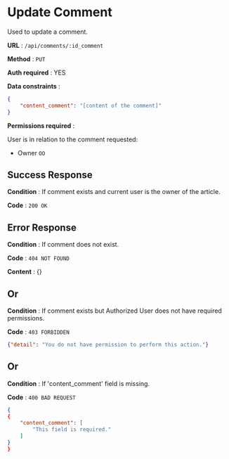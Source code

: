 # Update Comment

Used to update a comment.

**URL** : `/api/comments/:id_comment`

**Method** : `PUT`

**Auth required** : YES

**Data constraints** : 

```json
{
    "content_comment": "[content of the comment]"
}
```

**Permissions required** :

User is in relation to the comment requested:

* Owner `OO`

## Success Response

**Condition** : If comment exists and current user is the owner of the article.

**Code** : `200 OK`

## Error Response

**Condition** : If comment does not exist.

**Code** : `404 NOT FOUND`

**Content** : {}

## Or

**Condition** : If comment exists but Authorized User does not have required permissions.

**Code** : `403 FORBIDDEN`

```json
{"detail": "You do not have permission to perform this action."}
```

## Or

**Condition** : If 'content_comment' field is missing.

**Code** : `400 BAD REQUEST`

```json
{
{
    "content_comment": [
        "This field is required."
    ]
}
}
```
